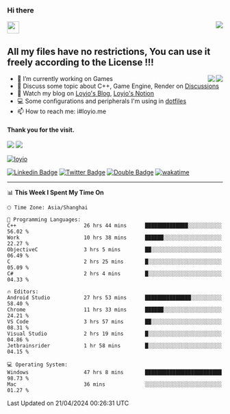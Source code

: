<h3 align="left">Hi there</h3>
<img src='https://em-content.zobj.net/source/animated-noto-color-emoji/356/waving-hand_light-skin-tone_1f44b-1f3fb_1f3fb.gif' width='28' />
<a align="right" href="https://github.com/loyio/loyio/blob/master/STAR/README.md"><img align="right" src="https://img.shields.io/badge/LOYIO-STAR-green" /></a>

## All my files have no restrictions, You can use it freely according to the License !!!

<a href="https://github.com/loyio#gh-light-mode-only">
     <img align="right"  src="https://loy-readme.vercel.app/api/top-langs/?username=loyio&langs_count=6&hide=css,html,jupyter%20notebook" />
</a>

<a href="https://github.com/loyio#gh-dark-mode-only">
  <img align="right"  src="https://loy-readme.vercel.app/api/top-langs/?username=loyio&langs_count=6&theme=slateorange&hide=css,html,jupyter%20notebook" />
</a>



- 🔭 I’m currently working on Games
- 💬 Discuss some topic about C++, Game Engine, Render on [Discussions](https://github.com/loyio/loyio/discussions)
- 📔 Watch my blog on [Loyio's Blog](https://loyio.me), [Loyio's Notion](https://loyio.notion.site/loyio/Loyio-s-Dashboard-2f56bd29222a445ea9d9e8802a1ac83b)
- 💻 Some configurations and peripherals I'm using in [dotfiles](https://github.com/loyio/dotfiles)
- 📫 How to reach me: i#loyio.me


#### Thank you for the visit.
<img src="http://profile-counter.glitch.me/loyio/count.svg" />

<img src="https://loy-readme.vercel.app/api?username=loyio&show_icons=true&hide=stars&include_all_commits=true&hide_title=true&theme=slateorange" />

     

[![loyio](https://github-profile-trophy.vercel.app/?username=loyio&theme=onedark&column=4)](https://github.com/loyio)

[![Linkedin Badge](https://img.shields.io/badge/-@loyio-0077b5?style=flat-square&logo=Linkedin&logoColor=white&labelColor=0077b5&link=https://www.linkedin.com/in/loyio-hex-363172158/)](https://www.linkedin.com/in/loyio-hex-363172158/)
[![Twitter Badge](https://img.shields.io/badge/-@loyiome-000000?style=flat-square&labelColor=000000&logo=x&logoColor=white&link=https://twitter.com/loyiome)](https://twitter.com/loyiome)
[![Double Badge](https://img.shields.io/badge/@loyio-007722?style=flat&logo=Douban&logoColor=white)](https://www.douban.com/people/susmote)
[![wakatime](https://wakatime.com/badge/user/c0ddc104-5a20-41d1-ab9a-c4d9ea20a4d9.svg)](https://wakatime.com/@c0ddc104-5a20-41d1-ab9a-c4d9ea20a4d9)

-------
<!--START_SECTION:waka-->
📊 **This Week I Spent My Time On** 

```text
🕑︎ Time Zone: Asia/Shanghai

💬 Programming Languages: 
C++                      26 hrs 44 mins      ██████████████░░░░░░░░░░░   56.02 % 
Work                     10 hrs 38 mins      ██████░░░░░░░░░░░░░░░░░░░   22.27 % 
ObjectiveC               3 hrs 5 mins        ██░░░░░░░░░░░░░░░░░░░░░░░   06.49 % 
C                        2 hrs 25 mins       █░░░░░░░░░░░░░░░░░░░░░░░░   05.09 % 
C#                       2 hrs 4 mins        █░░░░░░░░░░░░░░░░░░░░░░░░   04.33 % 

🔥 Editors: 
Android Studio           27 hrs 53 mins      ███████████████░░░░░░░░░░   58.40 % 
Chrome                   11 hrs 33 mins      ██████░░░░░░░░░░░░░░░░░░░   24.21 % 
VS Code                  3 hrs 57 mins       ██░░░░░░░░░░░░░░░░░░░░░░░   08.31 % 
Visual Studio            2 hrs 19 mins       █░░░░░░░░░░░░░░░░░░░░░░░░   04.86 % 
Jetbrainsrider           1 hr 58 mins        █░░░░░░░░░░░░░░░░░░░░░░░░   04.15 % 

💻 Operating System: 
Windows                  47 hrs 8 mins       █████████████████████████   98.73 % 
Mac                      36 mins             ░░░░░░░░░░░░░░░░░░░░░░░░░   01.27 % 
```


 Last Updated on 21/04/2024 00:26:31 UTC
<!--END_SECTION:waka-->
